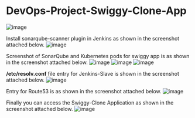 # DevOps-Project-Swiggy-Clone-App

![image](https://github.com/user-attachments/assets/026e3b1c-88ae-4a9d-80d2-2d2c0d08e7ce)

Install sonarqube-scanner plugin in Jenkins as shown in the screenshot attached below.
![image](https://github.com/user-attachments/assets/cc284b53-1f60-4c27-b35c-30847496b6a1)

Screenshot of SonarQube and Kubernetes pods for swiggy app is as shown in the screenshot attached below.
![image](https://github.com/user-attachments/assets/9c623a82-9ad0-4c8b-9100-1e534de85c27)
![image](https://github.com/user-attachments/assets/9ac71fa7-cf00-4092-9612-0002ec7baf5b)
![image](https://github.com/user-attachments/assets/b134d8b0-1688-4f61-b7d1-692547db60af)

**/etc/resolv.conf** file entry for Jenkins-Slave is shown in the screenshot attached below.
![image](https://github.com/user-attachments/assets/1f1b40d8-59c0-4f65-8161-407f73b3b2ea)

Entry for Route53 is as shown in the screenshot attached below.
![image](https://github.com/user-attachments/assets/4cbaa473-cd4c-427a-87c0-06dfc486f711)

Finally you can access the Swiggy-Clone Application as shown in the screenshot attached below.
![image](https://github.com/user-attachments/assets/027e3384-54e7-4187-be31-03a0686b968c)
